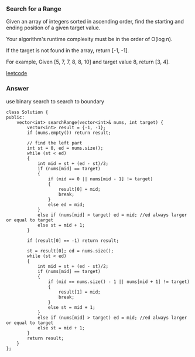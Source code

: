 ### Search for a Range

Given an array of integers sorted in ascending order, find the starting and ending position of a given target value.

Your algorithm's runtime complexity must be in the order of O(log n).

If the target is not found in the array, return [-1, -1].

For example,
Given [5, 7, 7, 8, 8, 10] and target value 8,
return [3, 4].

[leetcode](https://leetcode.com/problems/search-for-a-range/description/)

### Answer

use binary search to search to boundary

	class Solution {
	public:
	    vector<int> searchRange(vector<int>& nums, int target) {
	        vector<int> result = {-1, -1};
	        if (nums.empty()) return result;
	        
	        // find the left part
	        int st = 0, ed = nums.size();
	        while (st < ed)
	        {
	            int mid = st + (ed - st)/2;
	            if (nums[mid] == target)
	            {
	                if (mid == 0 || nums[mid - 1] != target) 
	                {
	                    result[0] = mid;
	                    break;
	                }
	                else ed = mid;
	            }
	            else if (nums[mid] > target) ed = mid; //ed always larger or equal to target
	            else st = mid + 1;
	        }
	        
	        if (result[0] == -1) return result;
	        
	        st = result[0]; ed = nums.size();
	        while (st < ed)
	        {
	            int mid = st + (ed - st)/2;
	            if (nums[mid] == target)
	            {
	                if (mid == nums.size() - 1 || nums[mid + 1] != target) 
	                {
	                    result[1] = mid;
	                    break;
	                }
	                else st = mid + 1;
	            }
	            else if (nums[mid] > target) ed = mid; //ed always larger or equal to target
	            else st = mid + 1;
	        }
	        return result;
	    }
	};